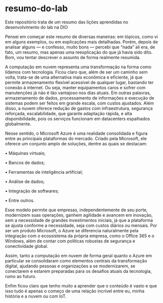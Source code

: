 # resumo-do-lab
Este repositório trata de um resumo das lições aprendidas no desenvolvimento do lab na DIO


Pensei em começar este resumo de diversas maneiras: em tópicos, como vi em alguns exemplos, ou em explicações mais detalhadas. Porém, depois de analisar alguns — e confesso, muito bons — percebi que “nada” ali era, de fato, um resumo, mas apenas uma reexplicação do que já havia sido dito. Bom, vou tentar descrever o assunto de forma realmente resumida.

A computação em nuvem representa uma transformação na forma como lidamos com tecnologia. Ficou claro que, além de ser um caminho sem volta, trata-se de uma alternativa mais econômica e eficiente, já que permite armazenamento flexível acessível de qualquer lugar, bastando ter conexão à internet. Ou seja, manter equipamentos caros e sofrer com manutenções já não é tão vantajoso nos dias atuais. Em outras palavras, armazenamento de dados, processamento de informações e execução de sistemas podem ser feitos em grande escala, com custos ajustados. Além disso, a nuvem oferece redução de gastos com infraestrutura, segurança reforçada, escalabilidade, que garante adaptação rápida, e alta disponibilidade, pois os serviços funcionam em datacenters espalhados globalmente.

Nesse sentido, o Microsoft Azure é uma realidade consolidada e figura entre as principais plataformas do mercado. Criado pela Microsoft, ele oferece um conjunto amplo de soluções, dentre as quais se destacam:

•	Máquinas virtuais;

•	Bancos de dados;

•	Ferramentas de inteligência artificial;

•	Análise de dados;

•	Integração de softwares;

•	Entre outros.

Esse modelo permite que empresas, independentemente de seu porte, modernizem suas operações, ganhem agilidade e avancem em inovação, sem a necessidade de grandes investimentos iniciais, já que a plataforma se ajusta conforme a necessidade, seja com custos diários ou mensais. Por ser um produto Microsoft, o Azure se diferencia naturalmente pela integração com o ecossistema da própria empresa, como o Office 365 e o Windows, além de contar com políticas robustas de segurança e conectividade global.

Assim, tanto a computação em nuvem de forma geral quanto o Azure em particular se consolidaram como elementos centrais da transformação digital, ajudando pessoas e organizações a se modernizarem, se conectarem e estarem preparadas para os desafios atuais da tecnologia, rumo ao futuro.

Enfim ficou claro que tenho muito a aprender que o conteúdo é vasto e que isso tudo é apenas o começo de uma relação incrível entre eu, minha história e a nuvem ou com IoT.
